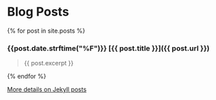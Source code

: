 
# Blog Posts

{% for post in site.posts %}
### {{post.date.strftime("%F")}} [{{ post.title }}]({{ post.url }})

> {{ post.excerpt }}

{% endfor %}



[More details on Jekyll posts](https://jekyllrb.com/docs/posts/)
